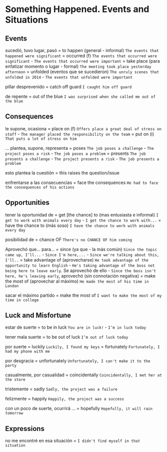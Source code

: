 # Something Happened. Events and Situations


## Events

sucedió, tuvo lugar, pasó
    = to happen (general - informal) `The events that happened were significant`
    = occurred (f) `The events that occurred were significant` - `The events that occurred were important`
    = take place (para enfatizar momento o lugar - formal) `The meeting took place yesterday afternoon`
    = unfolded (eventos que se sucedieron) `The unruly scenes that unfolded in 2014` - `The events that unfolded were important`

pillar desprevenido
    = catch off guard `I caught him off guard`

de repente = out of the blue `I was surprised when she called me out of the blue`

## Consequences

le supone, ocasiona
    = place on (f) `Offers place a great deal of stress on staff` - `The manager placed the responsibility on the team`
    = put on (i) `That puts a lot of stress on him`

... plantea, supone, representa
    = poses `The job poses a challenge` - `The project poses a risk` - `The job poses a problem`
    = presents `The job presents a challenge` - `The project presents a risk` - `The job presents a problem`

esto plantea la cuestión
    = this raises the question/issue

enfrentarse a las consecuencias = face the consequences `He had to face the consequences of his actions`

## Opportunities

tener la oportunidad de
    = get [the chance] to (mas entusiasta e informal) `I get to work with animals every day` - `I get the chance to work with...`
    = have the chance to (más soso) `I have the chance to work with animals every day`

posibilidad de
    = chance OF `There's no CHANCE OF him coming`

Aprovechó que... para...
    = since (ya que - la más común) `Since the topic came up, I’ll...` - `Since I'm here,...` - `Since we're talking about this, I'll..`
    = take advantage of <sthing> (aprovecharse) `He took advantage of the opportunity to learn English`
        - `He's taking advantage of the boss not being here to leave early`. Se aprovechó de ello
        - `Since the boss isn't here, he's leaving early`, aprovechó (sin connotación negativa)
    = make the most of <sthing> (aprovechar al máximo) `He made the most of his time in London`

sacar el máximo partido = make the most of `I want to make the most of my time in college`


## Luck and Misfortune

estar de suerte = to be in luck `You are in luck!` - `I’m in luck today`

tener mala suerte = to be out of luck `I’m out of luck today`


por suerte
    = luckily `Luckily, I found my keys`
    = fortunately `Fortunately, I had my phone with me`

por desgracia
    = unfortunately `Unfortunately, I can't make it to the party`

casualmente, por casualidad
    = coincidentally `Coincidentally, I met her at the store`

tristemente
    = sadly `Sadly, the project was a failure`

felizmente
    = happily `Happily, the project was a success`

con un poco de suerte, ocurrirá ...
    = hopefully `Hopefully, it will rain tomorrow`


## Expressions

no me encontré en esa situación
    = `I didn't find myself in that situation`
